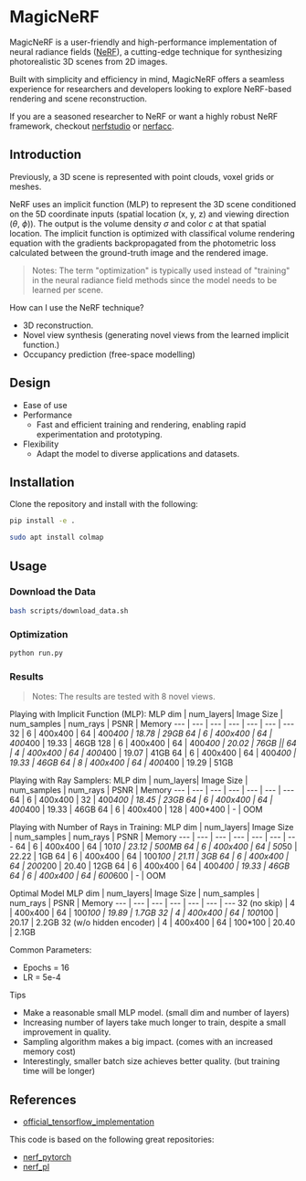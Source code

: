 # MagicNeRF

MagicNeRF is a user-friendly and high-performance implementation of neural radiance fields ([NeRF](http://www.matthewtancik.com/nerf)), a cutting-edge technique for synthesizing photorealistic 3D scenes from 2D images.

Built with simplicity and efficiency in mind, MagicNeRF offers a seamless experience for researchers and developers looking to explore NeRF-based rendering and scene reconstruction.

If you are a seasoned researcher to NeRF or want a highly robust NeRF framework, checkout [nerfstudio](https://github.com/nerfstudio-project/nerfstudio) or [nerfacc](https://github.com/nerfstudio-project/nerfacc).

## Introduction

Previously, a 3D scene is represented with point clouds, voxel grids or meshes.

NeRF uses an implicit function (MLP) to represent the 3D scene conditioned on the 5D coordinate inputs (spatial location (x, y, z) and viewing direction ($\theta$, $\phi$)).
The output is the volume density $\sigma$ and color $c$ at that spatial location.
The implicit function is optimized with classifical volume rendering equation with the gradients backpropagated from the photometric loss calculated between the ground-truth image and the rendered image.

> Notes: The term "optimization" is typically used instead of "training" in the neural radiance field methods since the model needs to be learned per scene. 

How can I use the NeRF technique?
* 3D reconstruction.
* Novel view synthesis (generating novel views from the learned implicit function.)
* Occupancy prediction (free-space modelling)



## Design

* Ease of use
* Performance
    * Fast and efficient training and rendering, enabling rapid experimentation and prototyping.
* Flexibility
    * Adapt the model to diverse applications and datasets.

## Installation

Clone the repository and install with the following:

```bash
pip install -e .
```

```bash
sudo apt install colmap
```


<!-- ## Workflow

1. Capture Images or Video
2. Estimate camera intrinsics and extrinsics via Structure-from-Motion
    * Colmap (Open-source)
    * Reality Capture (Commercial, much faster)
3. Convert to suitable input for Nerfstudio, InstantNGP, etc.
4. Start optimizing. -->

## Usage

### Download the Data

```bash
bash scripts/download_data.sh
```

### Optimization

```bash
python run.py
```

### Results

> Notes: The results are tested with 8 novel views.

Playing with Implicit Function (MLP):
MLP dim | num_layers| Image Size | num_samples | num_rays | PSNR  | Memory
---     | ---       | ---        | ---         | ---      | ---   | ---
32      | 6         | 400x400    | 64          | 400*400  | 18.78 | 29GB
64      | 6         | 400x400    | 64          | 400*400  | 19.33 | 46GB
128     | 6         | 400x400    | 64          | 400*400  | 20.02 | 76GB
||
64      | 4         | 400x400    | 64          | 400*400  | 19.07 | 41GB
64      | 6         | 400x400    | 64          | 400*400  | 19.33 | 46GB
64      | 8         | 400x400    | 64          | 400*400  | 19.29 | 51GB

Playing with Ray Samplers:
MLP dim | num_layers| Image Size | num_samples | num_rays | PSNR  | Memory
---     | ---       | ---        | ---         | ---      | ---   | ---
64      | 6         | 400x400    | 32          | 400*400  | 18.45 | 23GB
64      | 6         | 400x400    | 64          | 400*400  | 19.33 | 46GB
64      | 6         | 400x400    | 128         | 400*400  | -     | OOM

Playing with Number of Rays in Training:
MLP dim | num_layers| Image Size | num_samples | num_rays | PSNR  | Memory
---     | ---       | ---        | ---         | ---      | ---   | ---
64      | 6         | 400x400    | 64          | 10*10    | 23.12 | 500MB
64      | 6         | 400x400    | 64          | 50*50    | 22.22 | 1GB
64      | 6         | 400x400    | 64          | 100*100  | 21.11 | 3GB
64      | 6         | 400x400    | 64          | 200*200  | 20.40 | 12GB
64      | 6         | 400x400    | 64          | 400*400  | 19.33 | 46GB
64      | 6         | 400x400    | 64          | 600*600  | -     | OOM

Optimal Model
MLP dim | num_layers| Image Size | num_samples | num_rays | PSNR  | Memory
---     | ---       | ---        | ---         | ---      | ---   | ---
32 (no skip) | 4    | 400x400    | 64          | 100*100  | 19.89 | 1.7GB
32      | 4         | 400x400    | 64          | 100*100  | 20.17 | 2.2GB
32 (w/o hidden encoder) | 4 | 400x400 | 64     | 100*100  | 20.40 | 2.1GB

Common Parameters:
* Epochs = 16
* LR = 5e-4

Tips
* Make a reasonable small MLP model. (small dim and number of layers)
* Increasing number of layers take much longer to train, despite a small improvement in quality.
* Sampling algorithm makes a big impact. (comes with an increased memory cost)
* Interestingly, smaller batch size achieves better quality. (but training time will be longer)



## References
* [official_tensorflow_implementation](https://github.com/bmild/nerf)

This code is based on the following great repositories:
* [nerf_pytorch](https://github.com/yenchenlin/nerf-pytorch)
* [nerf_pl](https://github.com/kwea123/nerf_pl)

